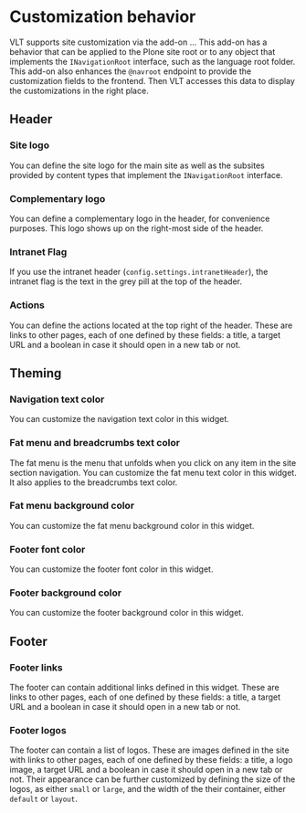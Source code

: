 # Customization behavior

VLT supports site customization via the add-on ...
This add-on has a behavior that can be applied to the Plone site root or to any object that implements the `INavigationRoot` interface, such as the language root folder.
This add-on also enhances the `@navroot` endpoint to provide the customization fields to the frontend.
Then VLT accesses this data to display the customizations in the right place.


## Header

### Site logo

You can define the site logo for the main site as well as the subsites provided by content types that implement the `INavigationRoot` interface.

### Complementary logo

You can define a complementary logo in the header, for convenience purposes.
This logo shows up on the right-most side of the header.

### Intranet Flag

If you use the intranet header (`config.settings.intranetHeader`), the intranet flag is the text in the grey pill at the top of the header.

### Actions

You can define the actions located at the top right of the header.
These are links to other pages, each of one defined by these fields: a title, a target URL and a boolean in case it should open in a new tab or not.


## Theming

### Navigation text color

You can customize the navigation text color in this widget.

### Fat menu and breadcrumbs text color

The fat menu is the menu that unfolds when you click on any item in the site section navigation.
You can customize the fat menu text color in this widget.
It also applies to the breadcrumbs text color.

### Fat menu background color

You can customize the fat menu background color in this widget.

### Footer font color

You can customize the footer font color in this widget.

### Footer background color

You can customize the footer background color in this widget.


## Footer

### Footer links

The footer can contain additional links defined in this widget.
These are links to other pages, each of one defined by these fields: a title, a target URL and a boolean in case it should open in a new tab or not.

### Footer logos

The footer can contain a list of logos.
These are images defined in the site with links to other pages, each of one defined by these fields: a title, a logo image, a target URL and a boolean in case it should open in a new tab or not.
Their appearance can be further customized by defining the size of the logos, as either `small` or `large`, and the width of the their container, either `default` or `layout`.
